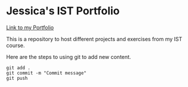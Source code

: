 # Jessica's IST Portfolio

[Link to my Portfolio](https://github.com/jessica-fe/ist-portfolio-jessica)

This is a repository to host different projects and exercises from my IST course.

Here are the steps to using git to add new content.

```
git add .
git commit -m "Commit message"
git push
```


